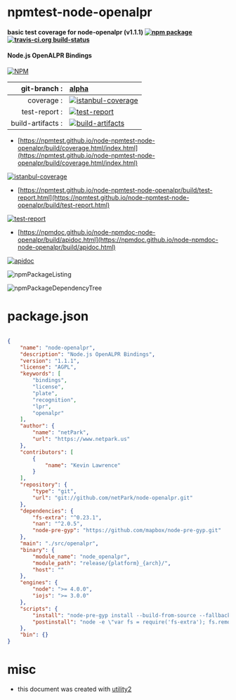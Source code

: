 # npmtest-node-openalpr

#### basic test coverage for  node-openalpr (v1.1.1)  [![npm package](https://img.shields.io/npm/v/npmtest-node-openalpr.svg?style=flat-square)](https://www.npmjs.org/package/npmtest-node-openalpr) [![travis-ci.org build-status](https://api.travis-ci.org/npmtest/node-npmtest-node-openalpr.svg)](https://travis-ci.org/npmtest/node-npmtest-node-openalpr)

#### Node.js OpenALPR Bindings

[![NPM](https://nodei.co/npm/node-openalpr.png?downloads=true&downloadRank=true&stars=true)](https://www.npmjs.com/package/node-openalpr)

| git-branch : | [alpha](https://github.com/npmtest/node-npmtest-node-openalpr/tree/alpha)|
|--:|:--|
| coverage : | [![istanbul-coverage](https://npmtest.github.io/node-npmtest-node-openalpr/build/coverage.badge.svg)](https://npmtest.github.io/node-npmtest-node-openalpr/build/coverage.html/index.html)|
| test-report : | [![test-report](https://npmtest.github.io/node-npmtest-node-openalpr/build/test-report.badge.svg)](https://npmtest.github.io/node-npmtest-node-openalpr/build/test-report.html)|
| build-artifacts : | [![build-artifacts](https://npmtest.github.io/node-npmtest-node-openalpr/glyphicons_144_folder_open.png)](https://github.com/npmtest/node-npmtest-node-openalpr/tree/gh-pages/build)|

- [https://npmtest.github.io/node-npmtest-node-openalpr/build/coverage.html/index.html](https://npmtest.github.io/node-npmtest-node-openalpr/build/coverage.html/index.html)

[![istanbul-coverage](https://npmtest.github.io/node-npmtest-node-openalpr/build/screenCapture.buildCi.browser.%252Ftmp%252Fbuild%252Fcoverage.lib.html.png)](https://npmtest.github.io/node-npmtest-node-openalpr/build/coverage.html/index.html)

- [https://npmtest.github.io/node-npmtest-node-openalpr/build/test-report.html](https://npmtest.github.io/node-npmtest-node-openalpr/build/test-report.html)

[![test-report](https://npmtest.github.io/node-npmtest-node-openalpr/build/screenCapture.buildCi.browser.%252Ftmp%252Fbuild%252Ftest-report.html.png)](https://npmtest.github.io/node-npmtest-node-openalpr/build/test-report.html)

- [https://npmdoc.github.io/node-npmdoc-node-openalpr/build/apidoc.html](https://npmdoc.github.io/node-npmdoc-node-openalpr/build/apidoc.html)

[![apidoc](https://npmdoc.github.io/node-npmdoc-node-openalpr/build/screenCapture.buildCi.browser.%252Ftmp%252Fbuild%252Fapidoc.html.png)](https://npmdoc.github.io/node-npmdoc-node-openalpr/build/apidoc.html)

![npmPackageListing](https://npmtest.github.io/node-npmtest-node-openalpr/build/screenCapture.npmPackageListing.svg)

![npmPackageDependencyTree](https://npmtest.github.io/node-npmtest-node-openalpr/build/screenCapture.npmPackageDependencyTree.svg)



# package.json

```json

{
    "name": "node-openalpr",
    "description": "Node.js OpenALPR Bindings",
    "version": "1.1.1",
    "license": "AGPL",
    "keywords": [
        "bindings",
        "license",
        "plate",
        "recognition",
        "lpr",
        "openalpr"
    ],
    "author": {
        "name": "netPark",
        "url": "https://www.netpark.us"
    },
    "contributors": [
        {
            "name": "Kevin Lawrence"
        }
    ],
    "repository": {
        "type": "git",
        "url": "git://github.com/netPark/node-openalpr.git"
    },
    "dependencies": {
        "fs-extra": "^0.23.1",
        "nan": "^2.0.5",
        "node-pre-gyp": "https://github.com/mapbox/node-pre-gyp.git"
    },
    "main": "./src/openalpr",
    "binary": {
        "module_name": "node_openalpr",
        "module_path": "release/{platform}_{arch}/",
        "host": ""
    },
    "engines": {
        "node": ">= 4.0.0",
        "iojs": ">= 3.0.0"
    },
    "scripts": {
        "install": "node-pre-gyp install --build-from-source --fallback-to-build",
        "postinstall": "node -e \"var fs = require('fs-extra'); fs.remove ('build');\""
    },
    "bin": {}
}
```



# misc
- this document was created with [utility2](https://github.com/kaizhu256/node-utility2)
